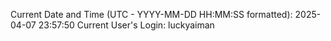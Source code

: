 Current Date and Time (UTC - YYYY-MM-DD HH:MM:SS formatted): 2025-04-07 23:57:50
Current User's Login: luckyaiman
